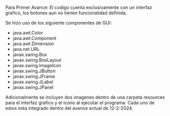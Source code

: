 Para Primer Avance:
El codigo cuenta exclusivamente con un interfaz grafico, los botones aun no tienen funcionalidad definida.

Se hizo uso de los siguiente componentes de GUI:
- java.awt.Color
- java.awt.Component
- java.awt.Dimension
- java.net.URL
- javax.swing.Box
- javax.swing.BoxLayout
- javax.swing.ImageIcon
- javax.swing.JButton
- javax.swing.JFrame
- javax.swing.JLabel
- javax.swing.JPanel

Adicionalmente se incluyen dos imagenes dentro de una carpeta resources para el interfaz grafico y el icono al ejecutar el programa.
Cada uno de estos esta integrado dentro del avance actual de 12-2-2024.
